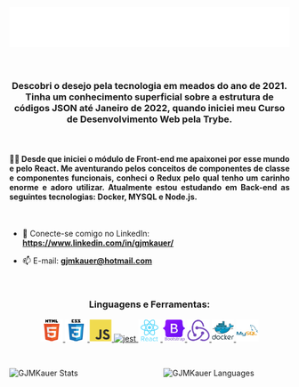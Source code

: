 <header align="center">
  <img src="header.svg" alt="Gabriel Kauer's GitHub Profile Header">
</header>

<h3 align="center">Descobri o desejo pela tecnologia em meados do ano de 2021. Tinha um conhecimento superficial sobre a estrutura de códigos JSON até Janeiro de 2022, quando iniciei meu Curso de Desenvolvimento Web pela Trybe.</h3>

<p>⠀</p>

<h4 align="justify">👨‍💻 Desde que iniciei o módulo de Front-end me apaixonei por esse mundo e pelo React. Me aventurando pelos conceitos de componentes de classe e componentes funcionais, conheci o Redux pelo qual tenho um carinho enorme e adoro utilizar. Atualmente estou estudando em Back-end as seguintes tecnologias: <b>Docker, MYSQL e Node.js.</b></h4>

<p>⠀</p>

- 💬 Conecte-se comigo no LinkedIn: **https://www.linkedin.com/in/gjmkauer/**

- 📫 E-mail: **gjmkauer@hotmail.com**

<p>⠀</p>

<h3 align="center"><b>Linguagens e Ferramentas:</b></h3>
<p align="center"> <a href="https://www.w3.org/html/" target="_blank" rel="noreferrer"> <img src="https://raw.githubusercontent.com/devicons/devicon/master/icons/html5/html5-original-wordmark.svg" alt="html5" width="40" height="40"/> </a> <a href="https://www.w3schools.com/css/" target="_blank" rel="noreferrer"> <img src="https://raw.githubusercontent.com/devicons/devicon/master/icons/css3/css3-original-wordmark.svg" alt="css3" width="40" height="40"/> </a> <a href="https://developer.mozilla.org/en-US/docs/Web/JavaScript" target="_blank" rel="noreferrer"> <img src="https://raw.githubusercontent.com/devicons/devicon/master/icons/javascript/javascript-original.svg" alt="javascript" width="40" height="40"/> </a> <a href="https://jestjs.io" target="_blank" rel="noreferrer"> <img src="https://www.vectorlogo.zone/logos/jestjsio/jestjsio-icon.svg" alt="jest" width="40" height="40"/> </a> <a href="https://reactjs.org/" target="_blank" rel="noreferrer"> <img src="https://raw.githubusercontent.com/devicons/devicon/master/icons/react/react-original-wordmark.svg" alt="react" width="40" height="40"/> </a> <a href="https://getbootstrap.com/" target="_blank" rel="noreferrer"> <img src="https://raw.githubusercontent.com/devicons/devicon/master/icons/bootstrap/bootstrap-original-wordmark.svg" alt="bootstrap" width="40" height="40"/> </a> <a href="https://redux.js.org" target="_blank" rel="noreferrer"> <img src="https://raw.githubusercontent.com/devicons/devicon/master/icons/redux/redux-original.svg" alt="redux" width="40" height="40"/> </a> <a href="https://www.docker.com/" target="_blank" rel="noreferrer"> <img src="https://raw.githubusercontent.com/devicons/devicon/master/icons/docker/docker-original-wordmark.svg" alt="docker" width="40" height="40"/> </a> <a href="https://www.mysql.com/" target="_blank" rel="noreferrer"> <img src="https://raw.githubusercontent.com/devicons/devicon/master/icons/mysql/mysql-original-wordmark.svg" alt="MySQL" width="40" height="40"/> </a> </p>

<p>⠀</p>

<a href="https://github.com/GJMKauer">
  <img src="https://github-readme-stats.vercel.app/api?username=gjmkauer&show_icons=true&theme=merko&border_radius=25&locale=pt-br" alt="GJMKauer Stats" height="170px" width="45%" align="left" />
</a>

<a href="https://github.com/GJMKauer">
  <img src="https://github-readme-stats.vercel.app/api/top-langs/?username=gjmkauer&langs_count=10&layout=compact&theme=merko&border_radius=25&locale=pt-br" alt="GJMKauer Languages" height="170px" width="45%" align="right" />
</a>
